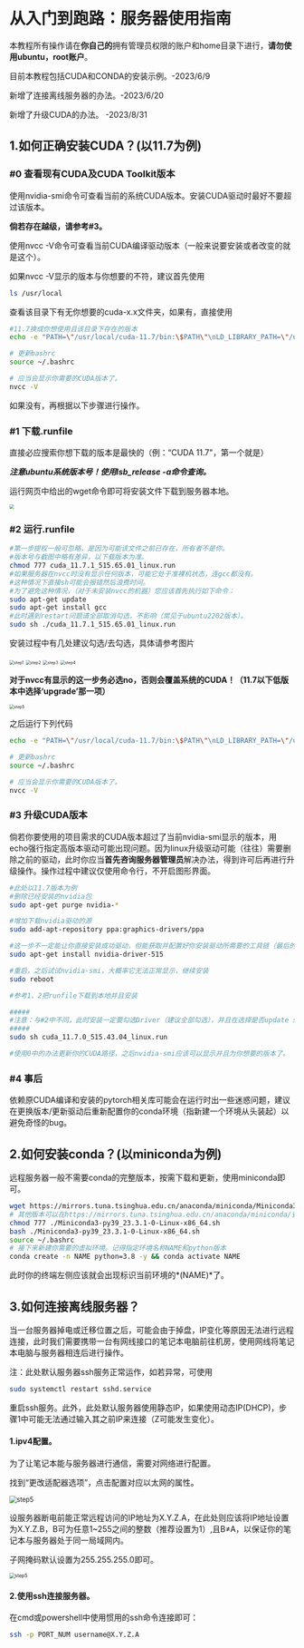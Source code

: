 # 从入门到跑路：服务器使用指南

本教程所有操作请在**你自己的**拥有管理员权限的账户和home目录下进行，**请勿使用ubuntu，root账户**。

目前本教程包括CUDA和CONDA的安装示例。-2023/6/9

新增了连接离线服务器的办法。-2023/6/20

新增了升级CUDA的办法。 -2023/8/31

## 1.如何正确安装CUDA？(以11.7为例)

### #0 查看现有CUDA及CUDA Toolkit版本

使用nvidia-smi命令可查看当前的系统CUDA版本。安装CUDA驱动时最好不要超过该版本。

**倘若存在越级，请参考#3。**

使用nvcc -V命令可查看当前CUDA编译驱动版本（一般来说要安装或者改变的就是这个）。

如果nvcc -V显示的版本与你想要的不符，建议首先使用

```bash
ls /usr/local
```

查看该目录下有无你想要的cuda-x.x文件夹，如果有，直接使用

```bash
#11.7换成你想使用且该目录下存在的版本
echo -e "PATH=\"/usr/local/cuda-11.7/bin:\$PATH\"\nLD_LIBRARY_PATH=\"/usr/local/cuda-11.7/lib64:\$LD_LIBRARY_PATH\"" >> ~/.bashrc

# 更新bashrc
source ~/.bashrc 

# 应当会显示你需要的CUDA版本了。
nvcc -V 
```

如果没有，再根据以下步骤进行操作。

### #1 下载.runfile

直接必应搜索你想下载的版本是最快的（例：“CUDA 11.7"，第一个就是）

***注意ubuntu系统版本号！使用lsb_release -a命令查询。***

运行网页中给出的wget命令即可将安装文件下载到服务器本地。

<img src="./pictures/download.png" style="zoom:50%;" />

### #2 运行.runfile

```bash
#第一步提权一般可忽略，是因为可能该文件之前已存在，所有者不是你。
#版本号与截图中略有差异，以下载版本为准。
chmod 777 cuda_11.7.1_515.65.01_linux.run
#如果服务器在nvcc时没有显示任何版本，可能它处于准裸机状态，连gcc都没有。
#这种情况下直接sh可能会报错然后浪费时间。
#为了避免这种情况，（对于未安装nvcc的机器）您应该首先执行如下命令：
sudo apt-get update
sudo apt-get install gcc
#此时遇到restart问题请全部取消勾选，不影响（常见于ubuntu2202版本）。
sudo sh ./cuda_11.7.1_515.65.01_linux.run
```

安装过程中有几处建议勾选/去勾选，具体请参考图片

<img src="./pictures/step1.png" alt="step1" style="zoom: 50%;" />

<img src="./pictures/step2.png" alt="step2" style="zoom:50%;" />

<img src="./pictures/step3.png" alt="step3" style="zoom:50%;" />

<img src="./pictures/step4.png" alt="step4" style="zoom:50%;" />

**对于nvcc有显示的这一步务必选no，否则会覆盖系统的CUDA！（11.7以下低版本中选择‘upgrade’那一项）**

<img src="./pictures/step5.png" alt="step5" style="zoom:50%;" />

之后运行下列代码

```bash
echo -e "PATH=\"/usr/local/cuda-11.7/bin:\$PATH\"\nLD_LIBRARY_PATH=\"/usr/local/cuda-11.7/lib64:\$LD_LIBRARY_PATH\"" >> ~/.bashrc

# 更新bashrc
source ~/.bashrc 

# 应当会显示你需要的CUDA版本了。
nvcc -V 
```

### #3 升级CUDA版本

倘若你要使用的项目需求的CUDA版本超过了当前nvidia-smi显示的版本，用echo强行指定高版本驱动可能出现问题。因为linux升级驱动可能（往往）需要删除之前的驱动，此时你应当**首先咨询服务器管理员**解决办法，得到许可后再进行升级操作。操作过程中建议仅使用命令行，不开启图形界面。

```bash
#此处以11.7版本为例
#删除已经安装的nvidia包
sudo apt-get purge nvidia-*

#增加下载nvidia驱动的源
sudo add-apt-repository ppa:graphics-drivers/ppa 

#这一步不一定能让你直接安装成功驱动，但能获取并配置好你安装驱动所需要的工具链（最后的数字与你要安装的驱动的版本号一致）
sudo apt-get install nvidia-driver-515

#重启，之后试试nvidia-smi，大概率它无法正常显示，继续安装
sudo reboot 

#参考1、2把runfile下载到本地并且安装

#####
#注意：与#2中不同，此时安装一定要勾选Driver（建议全部勾选），并且在选择是否update synlink时选择yes。
#####
sudo sh cuda_11.7.0_515.43.04_linux.run

#使用0中的办法更新你的CUDA路径，之后nvidia-smi应该可以显示并且为你想要的版本了。
```

### #4 事后

依赖原CUDA编译和安装的pytorch相关库可能会在运行时出一些迷惑问题，建议在更换版本/更新驱动后重新配置你的conda环境（指新建一个环境从头装起）以避免奇怪的bug。



## 2.如何安装conda？(以miniconda为例)

远程服务器一般不需要conda的完整版本，按需下载和更新，使用miniconda即可。

```bash
wget https://mirrors.tuna.tsinghua.edu.cn/anaconda/miniconda/Miniconda3-py39_23.3.1-0-Linux-x86_64.sh
# 其他版本可以在https://mirrors.tuna.tsinghua.edu.cn/anaconda/miniconda/查找。
chmod 777 ./Miniconda3-py39_23.3.1-0-Linux-x86_64.sh
bash ./Miniconda3-py39_23.3.1-0-Linux-x86_64.sh
source ~/.bashrc
# 接下来新建你需要的虚拟环境。记得指定环境名称NAME和python版本
conda create -n NAME python=3.8 -y && conda activate NAME
```

此时你的终端左侧应该就会出现标识当前环境的*(NAME)*了。



## 3.如何连接离线服务器？

当一台服务器掉电或迁移位置之后，可能会由于掉盘，IP变化等原因无法进行远程连接，此时我们需要携带一台有网线接口的笔记本电脑前往机房，使用网线将笔记本电脑与服务器相连后进行操作。

注：此处默认服务器ssh服务正常运作，如若异常，可使用

```bash
sudo systemctl restart sshd.service
```

重启ssh服务。此外，此处默认服务器使用静态IP，如果使用动态IP(DHCP)，步骤1中可能无法通过输入其之前IP来连接（Z可能发生变化）。

#### 1.ipv4配置。

为了让笔记本能与服务器进行通信，需要对网络进行配置。

找到“更改适配器选项”，点击配置对应以太网的属性。

<img src="./pictures/network config0.png" alt="step5" style="zoom:80%;" />

设服务器断电前能正常远程访问的IP地址为X.Y.Z.A，在此处则应该将IP地址设置为X.Y.Z.B，B可为任意1~255之间的整数（推荐设置为1）,且B≠A，以保证你的笔记本与服务器处于同一局域网内。

子网掩码默认设置为255.255.255.0即可。

<img src="./pictures/network config.png" alt="step5" style="zoom:60%;" />

#### 2.使用ssh连接服务器。

在cmd或powershell中使用惯用的ssh命令连接即可：

```bash
ssh -p PORT_NUM username@X.Y.Z.A 
```
